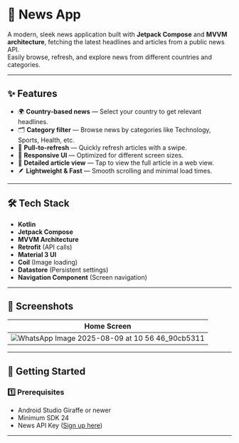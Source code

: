 # 📰 News App

A modern, sleek news application built with **Jetpack Compose** and **MVVM architecture**, fetching the latest headlines and articles from a public news API.  
Easily browse, refresh, and explore news from different countries and categories.

---

## ✨ Features

- 🌍 **Country-based news** — Select your country to get relevant headlines.
- 🗂 **Category filter** — Browse news by categories like Technology, Sports, Health, etc.
- 🔄 **Pull-to-refresh** — Quickly refresh articles with a swipe.
- 📱 **Responsive UI** — Optimized for different screen sizes.
- 📰 **Detailed article view** — Tap to view the full article in a web view.
- 🪶 **Lightweight & Fast** — Smooth scrolling and minimal load times.

---

## 🛠 Tech Stack

- **Kotlin**
- **Jetpack Compose**
- **MVVM Architecture**
- **Retrofit** (API calls)
- **Material 3 UI**
- **Coil** (Image loading)
- **Datastore** (Persistent settings)
- **Navigation Component** (Screen navigation)

---

## 📸 Screenshots

| Home Screen |
|-------------|
| ![WhatsApp Image 2025-08-09 at 10 56 46_90cb5311](https://github.com/user-attachments/assets/6b854c43-1de1-46ed-aa01-9f5fc8403be9) |


---

## 🚀 Getting Started

### 1️⃣ Prerequisites
- Android Studio Giraffe or newer
- Minimum SDK 24
- News API Key ([Sign up here](https://newsapi.org/))

---

